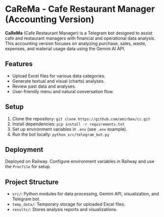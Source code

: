 # CaReMa - Cafe Restaurant Manager (Accounting Version)

**CaReMa** (Cafe Restaurant Manager) is a Telegram bot designed to assist cafe and restaurant managers with financial and operational data analysis. This accounting version focuses on analyzing purchase, sales, waste, expenses, and material usage data using the Gemini AI API.

## Features
- Upload Excel files for various data categories.
- Generate textual and visual (charts) analyses.
- Review past data and analyses.
- User-friendly menu and natural conversation flow.

## Setup
1. Clone the repository: `git clone https://github.com/amirbex/cc.git`
2. Install dependencies: `pip install -r requirements.txt`
3. Set up environment variables in `.env` (see `.env` example).
4. Run the bot locally: `python src/telegram_bot.py`

## Deployment
Deployed on Railway. Configure environment variables in Railway and use the `Procfile` for setup.

## Project Structure
- `src/`: Python modules for data processing, Gemini API, visualization, and Telegram bot.
- `temp_data/`: Temporary storage for uploaded Excel files.
- `results/`: Stores analysis reports and visualizations.
